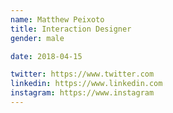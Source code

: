 ```yaml
---
name: Matthew Peixoto
title: Interaction Designer
gender: male

date: 2018-04-15

twitter: https://www.twitter.com
linkedin: https://www.linkedin.com
instagram: https://www.instagram
---
```

